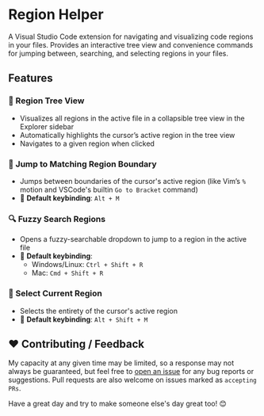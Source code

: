 # Region Helper

A Visual Studio Code extension for navigating and visualizing code regions in your files. Provides an interactive tree view and convenience commands for jumping between, searching, and selecting regions in your files.

## Features

### 📂 Region Tree View

- Visualizes all regions in the active file in a collapsible tree view in the Explorer sidebar
- Automatically highlights the cursor’s active region in the tree view
- Navigates to a given region when clicked

### 🐇 Jump to Matching Region Boundary

- Jumps between boundaries of the cursor's active region (like Vim’s `%` motion and VSCode's builtin `Go to Bracket` command)
- 📌 **Default keybinding**: `Alt + M`

### 🔍 Fuzzy Search Regions

- Opens a fuzzy-searchable dropdown to jump to a region in the active file
- 📌 **Default keybinding**:
  - Windows/Linux: `Ctrl + Shift + R`
  - Mac: `Cmd + Shift + R`

### 🎯 Select Current Region

- Selects the entirety of the cursor's active region
- 📌 **Default keybinding**: `Alt + Shift + M`

## ❤️ Contributing / Feedback

My capacity at any given time may be limited, so a response may not always be guaranteed, but feel free to [open an issue](https://github.com/alythobani/vscode-region-helper/issues) for any bug reports or suggestions. Pull requests are also welcome on issues marked as `accepting PRs`.

Have a great day and try to make someone else's day great too! 😊
